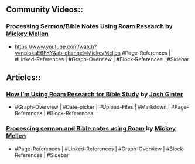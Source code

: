 ## Community Videos::
### Processing Sermon/Bible Notes Using Roam Research by [Mickey Mellen](<./Mickey Mellen.md>)
- <https://www.youtube.com/watch?v=nplokaE6FKY&ab_channel=MickeyMellen>
#Page-References | #Linked-References | #Graph-Overview | #Block-References | #Sidebar
## Articles::
### [How I’m Using Roam Research for Bible Study](https://thesweetsetup.com/how-im-using-roam-research-for-bible-study/) by [Josh Ginter](<./Josh Ginter.md>)
- #Graph-Overview | #Date-picker | #Upload-Files | #Markdown | #Page-References | #Block-References
### [Processing sermon and Bible notes using Roam](https://www.roambrain.com/processing-sermon-and-bible-notes-using-roam/) by [Mickey Mellen](<./Mickey Mellen.md>)
- #Page-References | #Linked-References | #Graph-Overview | #Block-References | #Sidebar
